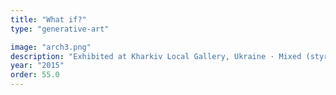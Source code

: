 ```yaml
---
title: "What if?"
type: "generative-art"

image: "arch3.png"
description: "Exhibited at Kharkiv Local Gallery, Ukraine · Mixed (styrofoam, paper, white threads) · 58 x 50 x 36 cm (WxHxD)"
year: "2015"
order: 55.0
---
```

